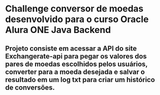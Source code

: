 # Challenge conversor de moedas desenvolvido para o curso Oracle Alura ONE Java Backend
## Projeto consiste em acessar a API do site Exchangerate-api para pegar os valores dos pares de moedas escolhidos pelos usuários, converter para a moeda desejada e salvar o resultado em um log txt para criar um histórico de conversões.